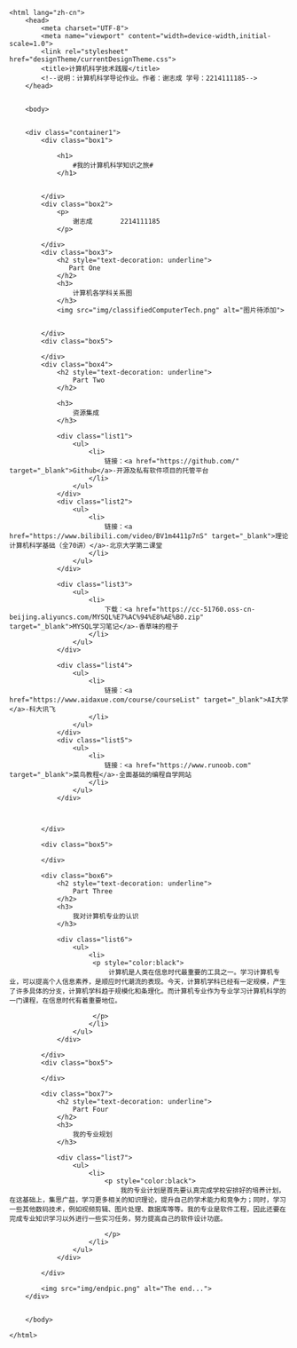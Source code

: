 <!DOCTYPE html>
    <html lang="zh-cn">
        <head>
            <meta charset="UTF-8">
            <meta name="viewport" content="width=device-width,initial-scale=1.0">
            <link rel="stylesheet" href="designTheme/currentDesignTheme.css">
            <title>计算机科学技术践履</title>
            <!--说明：计算机科学导论作业。作者：谢志成 学号：2214111185-->
        </head>


        <body>


        <div class="container1">
            <div class="box1">

                <h1>
                    #我的计算机科学知识之旅#
                </h1>


            </div>
            <div class="box2">
                <p>
                    谢志成       2214111185
                </p>

            </div>
            <div class="box3">
                <h2 style="text-decoration: underline">
                   Part One
                </h2>
                <h3>
                    计算机各学科关系图
                </h3>
                <img src="img/classifiedComputerTech.png" alt="图片待添加">


            </div>
            <div class="box5">

            </div>
            <div class="box4">
                <h2 style="text-decoration: underline">
                    Part Two
                </h2>

                <h3>
                    资源集成
                </h3>

                <div class="list1">
                    <ul>
                        <li>
                            链接：<a href="https://github.com/" target="_blank">Github</a>-开源及私有软件项目的托管平台
                        </li>
                    </ul>
                </div>
                <div class="list2">
                    <ul>
                        <li>
                            链接：<a href="https://www.bilibili.com/video/BV1m4411p7nS" target="_blank">理论计算机科学基础（全70讲）</a>-北京大学第二课堂
                        </li>
                    </ul>
                </div>

                <div class="list3">
                    <ul>
                        <li>
                            下载：<a href="https://cc-51760.oss-cn-beijing.aliyuncs.com/MYSQL%E7%AC%94%E8%AE%B0.zip" target="_blank">MYSQL学习笔记</a>-香草味的橙子
                        </li>
                    </ul>
                </div>

                <div class="list4">
                    <ul>
                        <li>
                            链接：<a href="https://www.aidaxue.com/course/courseList" target="_blank">AI大学</a>-科大讯飞
                        </li>
                    </ul>
                </div>
                <div class="list5">
                    <ul>
                        <li>
                            链接：<a href="https://www.runoob.com" target="_blank">菜鸟教程</a>-全面基础的编程自学网站
                        </li>
                    </ul>
                </div>



            </div>

            <div class="box5">

            </div>

            <div class="box6">
                <h2 style="text-decoration: underline">
                    Part Three
                </h2>
                <h3>
                    我对计算机专业的认识
                </h3>

                <div class="list6">
                    <ul>
                        <li>
                         <p style="color:black">
                             计算机是人类在信息时代最重要的工具之一。学习计算机专业，可以提高个人信息素养，是顺应时代潮流的表现。今天，计算机学科已经有一定规模，产生了许多具体的分支，计算机学科趋于规模化和条理化。而计算机专业作为专业学习计算机科学的一门课程，在信息时代有着重要地位。

                         </p>
                        </li>
                    </ul>
                </div>

            </div>
            <div class="box5">

            </div>

            <div class="box7">
                <h2 style="text-decoration: underline">
                    Part Four
                </h2>
                <h3>
                    我的专业规划
                </h3>

                <div class="list7">
                    <ul>
                        <li>
                            <p style="color:black">
                                我的专业计划是首先要认真完成学校安排好的培养计划，在这基础上，集思广益，学习更多相关的知识理论，提升自己的学术能力和竞争力；同时，学习一些其他数码技术，例如视频剪辑、图片处理、数据库等等。我的专业是软件工程，因此还要在完成专业知识学习以外进行一些实习任务，努力提高自己的软件设计功底。

                            </p>
                        </li>
                    </ul>
                </div>

            </div>

            <img src="img/endpic.png" alt="The end...">
        </div>


        </body>

    </html>
